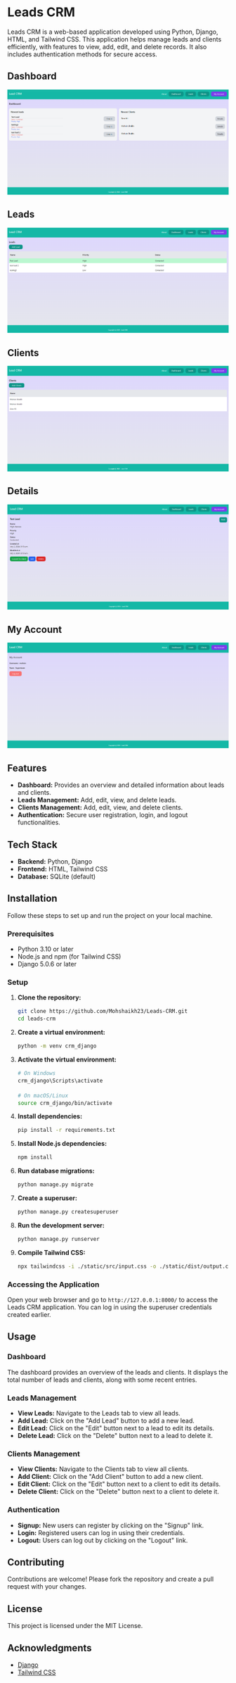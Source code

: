 # Leads CRM

Leads CRM is a web-based application developed using Python, Django, HTML, and Tailwind CSS. This application helps manage leads and clients efficiently, with features to view, add, edit, and delete records. It also includes authentication methods for secure access.

## Dashboard
![Dashboard](/Images/Dashboard.png)
## Leads
![Leads](/Images/Leads.png)
## Clients
![Clients](/Images/Clients.png)
## Details
![Details](/Images/Lead%20Details.png)
## My Account
![My Account](/Images/My%20Account.png)

## Features

- **Dashboard:** Provides an overview and detailed information about leads and clients.
- **Leads Management:** Add, edit, view, and delete leads.
- **Clients Management:** Add, edit, view, and delete clients.
- **Authentication:** Secure user registration, login, and logout functionalities.

## Tech Stack

- **Backend:** Python, Django
- **Frontend:** HTML, Tailwind CSS
- **Database:** SQLite (default)

## Installation

Follow these steps to set up and run the project on your local machine.

### Prerequisites

- Python 3.10 or later
- Node.js and npm (for Tailwind CSS)
- Django 5.0.6 or later

### Setup

1. **Clone the repository:**

   ```sh
   git clone https://github.com/Mohshaikh23/Leads-CRM.git
   cd leads-crm
   ```

2. **Create a virtual environment:**

   ```sh
   python -m venv crm_django
   ```

3. **Activate the virtual environment:**

   ```sh
   # On Windows
   crm_django\Scripts\activate

   # On macOS/Linux
   source crm_django/bin/activate
   ```

4. **Install dependencies:**

   ```sh
   pip install -r requirements.txt
   ```

5. **Install Node.js dependencies:**

   ```sh
   npm install
   ```

6. **Run database migrations:**

   ```sh
   python manage.py migrate
   ```

7. **Create a superuser:**

   ```sh
   python manage.py createsuperuser
   ```

8. **Run the development server:**

   ```sh
   python manage.py runserver
   ```

9. **Compile Tailwind CSS:**

   ```sh
   npx tailwindcss -i ./static/src/input.css -o ./static/dist/output.css --watch
   ```

### Accessing the Application

Open your web browser and go to `http://127.0.0.1:8000/` to access the Leads CRM application. You can log in using the superuser credentials created earlier.

## Usage

### Dashboard

The dashboard provides an overview of the leads and clients. It displays the total number of leads and clients, along with some recent entries.

### Leads Management

- **View Leads:** Navigate to the Leads tab to view all leads.
- **Add Lead:** Click on the "Add Lead" button to add a new lead.
- **Edit Lead:** Click on the "Edit" button next to a lead to edit its details.
- **Delete Lead:** Click on the "Delete" button next to a lead to delete it.

### Clients Management

- **View Clients:** Navigate to the Clients tab to view all clients.
- **Add Client:** Click on the "Add Client" button to add a new client.
- **Edit Client:** Click on the "Edit" button next to a client to edit its details.
- **Delete Client:** Click on the "Delete" button next to a client to delete it.

### Authentication

- **Signup:** New users can register by clicking on the "Signup" link.
- **Login:** Registered users can log in using their credentials.
- **Logout:** Users can log out by clicking on the "Logout" link.

## Contributing

Contributions are welcome! Please fork the repository and create a pull request with your changes.

## License

This project is licensed under the MIT License.

## Acknowledgments

- [Django](https://www.djangoproject.com/)
- [Tailwind CSS](https://tailwindcss.com/)
```
